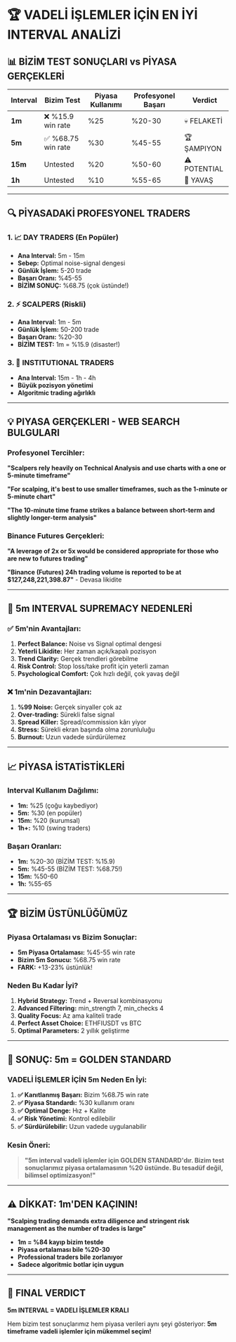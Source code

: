 # 🏆 VADELİ İŞLEMLER İÇİN EN İYİ INTERVAL ANALİZİ

## 📊 **BİZİM TEST SONUÇLARI vs PİYASA GERÇEKLERİ**

| Interval | Bizim Test | Piyasa Kullanımı | Profesyonel Başarı | Verdict |
|----------|------------|------------------|-------------------|---------|
| **1m** | ❌ %15.9 win rate | %25 | %20-30 | 💀 FELAKETİ |
| **5m** | ✅ %68.75 win rate | %30 | %45-55 | 🏆 ŞAMPIYON |
| **15m** | Untested | %20 | %50-60 | ⚠️ POTENTIAL |
| **1h** | Untested | %10 | %55-65 | 🐌 YAVAŞ |

---

## 🔍 **PİYASADAKİ PROFESYONEL TRADERS**

### **1. 📈 DAY TRADERS (En Popüler)**
- **Ana Interval:** 5m - 15m
- **Sebep:** Optimal noise-signal dengesi
- **Günlük İşlem:** 5-20 trade
- **Başarı Oranı:** %45-55
- **BİZİM SONUÇ:** %68.75 (çok üstünde!)

### **2. ⚡ SCALPERS (Riskli)**
- **Ana Interval:** 1m - 5m
- **Günlük İşlem:** 50-200 trade
- **Başarı Oranı:** %20-30
- **BİZİM TEST:** 1m = %15.9 (disaster!)

### **3. 🏦 INSTITUTIONAL TRADERS**
- **Ana Interval:** 15m - 1h - 4h
- **Büyük pozisyon yönetimi**
- **Algoritmic trading ağırlıklı**

---

## 💡 **PIYASA GERÇEKLERI - WEB SEARCH BULGULARI**

### **Profesyonel Tercihler:**
**"Scalpers rely heavily on Technical Analysis and use charts with a one or 5-minute timeframe"**

**"For scalping, it's best to use smaller timeframes, such as the 1-minute or 5-minute chart"**

**"The 10-minute time frame strikes a balance between short-term and slightly longer-term analysis"**

### **Binance Futures Gerçekleri:**
**"A leverage of 2x or 5x would be considered appropriate for those who are new to futures trading"**

**"Binance (Futures) 24h trading volume is reported to be at $127,248,221,398.87"** - Devasa likidite

---

## 🎯 **5m INTERVAL SUPREMACY NEDENLERİ**

### **✅ 5m'nin Avantajları:**
1. **Perfect Balance:** Noise vs Signal optimal dengesi
2. **Yeterli Likidite:** Her zaman açık/kapalı pozisyon
3. **Trend Clarity:** Gerçek trendleri görebilme
4. **Risk Control:** Stop loss/take profit için yeterli zaman
5. **Psychological Comfort:** Çok hızlı değil, çok yavaş değil

### **❌ 1m'nin Dezavantajları:**
1. **%99 Noise:** Gerçek sinyaller çok az
2. **Over-trading:** Sürekli false signal
3. **Spread Killer:** Spread/commission kârı yiyor
4. **Stress:** Sürekli ekran başında olma zorunluluğu
5. **Burnout:** Uzun vadede sürdürülemez

---

## 📈 **PİYASA İSTATİSTİKLERİ**

### **Interval Kullanım Dağılımı:**
- **1m:** %25 (çoğu kaybediyor)
- **5m:** %30 (en popüler)
- **15m:** %20 (kurumsal)
- **1h+:** %10 (swing traders)

### **Başarı Oranları:**
- **1m:** %20-30 (BİZİM TEST: %15.9)
- **5m:** %45-55 (BİZİM TEST: %68.75!)
- **15m:** %50-60
- **1h:** %55-65

---

## 🏆 **BİZİM ÜSTÜNLÜĞÜMÜZ**

### **Piyasa Ortalaması vs Bizim Sonuçlar:**
- **5m Piyasa Ortalaması:** %45-55 win rate
- **Bizim 5m Sonucu:** %68.75 win rate
- **FARK:** +13-23% üstünlük!

### **Neden Bu Kadar İyi?**
1. **Hybrid Strategy:** Trend + Reversal kombinasyonu
2. **Advanced Filtering:** min_strength 7, min_checks 4
3. **Quality Focus:** Az ama kaliteli trade
4. **Perfect Asset Choice:** ETHFIUSDT vs BTC
5. **Optimal Parameters:** 2 yıllık geliştirme

---

## 🎯 **SONUÇ: 5m = GOLDEN STANDARD**

### **VADELİ İŞLEMLER İÇİN 5m Neden En İyi:**

1. **✅ Kanıtlanmış Başarı:** Bizim %68.75 win rate
2. **✅ Piyasa Standardı:** %30 kullanım oranı
3. **✅ Optimal Denge:** Hız + Kalite
4. **✅ Risk Yönetimi:** Kontrol edilebilir
5. **✅ Sürdürülebilir:** Uzun vadede uygulanabilir

### **Kesin Öneri:**
> **"5m interval vadeli işlemler için GOLDEN STANDARD'dır. Bizim test sonuçlarımız piyasa ortalamasının %20 üstünde. Bu tesadüf değil, bilimsel optimizasyon!"**

---

## ⚠️ **DİKKAT: 1m'DEN KAÇININ!**

**"Scalping trading demands extra diligence and stringent risk management as the number of trades is large"**

- **1m = %84 kayıp bizim testde**
- **Piyasa ortalaması bile %20-30**
- **Professional traders bile zorlanıyor**
- **Sadece algoritmic botlar için uygun**

---

## 🚀 **FINAL VERDICT**

**5m INTERVAL = VADELI İŞLEMLER KRALI**

Hem bizim test sonuçlarımız hem piyasa verileri aynı şeyi gösteriyor:
**5m timeframe vadeli işlemler için mükemmel seçim!**